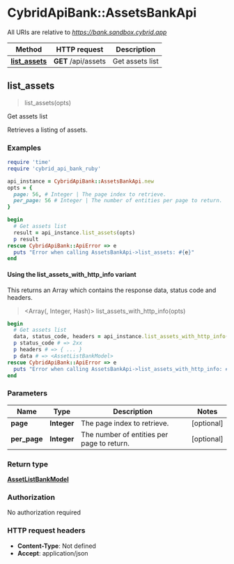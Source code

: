 # CybridApiBank::AssetsBankApi

All URIs are relative to *https://bank.sandbox.cybrid.app*

| Method | HTTP request | Description |
| ------ | ------------ | ----------- |
| [**list_assets**](AssetsBankApi.md#list_assets) | **GET** /api/assets | Get assets list |


## list_assets

> <AssetListBankModel> list_assets(opts)

Get assets list

Retrieves a listing of assets.

### Examples

```ruby
require 'time'
require 'cybrid_api_bank_ruby'

api_instance = CybridApiBank::AssetsBankApi.new
opts = {
  page: 56, # Integer | The page index to retrieve.
  per_page: 56 # Integer | The number of entities per page to return.
}

begin
  # Get assets list
  result = api_instance.list_assets(opts)
  p result
rescue CybridApiBank::ApiError => e
  puts "Error when calling AssetsBankApi->list_assets: #{e}"
end
```

#### Using the list_assets_with_http_info variant

This returns an Array which contains the response data, status code and headers.

> <Array(<AssetListBankModel>, Integer, Hash)> list_assets_with_http_info(opts)

```ruby
begin
  # Get assets list
  data, status_code, headers = api_instance.list_assets_with_http_info(opts)
  p status_code # => 2xx
  p headers # => { ... }
  p data # => <AssetListBankModel>
rescue CybridApiBank::ApiError => e
  puts "Error when calling AssetsBankApi->list_assets_with_http_info: #{e}"
end
```

### Parameters

| Name | Type | Description | Notes |
| ---- | ---- | ----------- | ----- |
| **page** | **Integer** | The page index to retrieve. | [optional] |
| **per_page** | **Integer** | The number of entities per page to return. | [optional] |

### Return type

[**AssetListBankModel**](AssetListBankModel.md)

### Authorization

No authorization required

### HTTP request headers

- **Content-Type**: Not defined
- **Accept**: application/json

